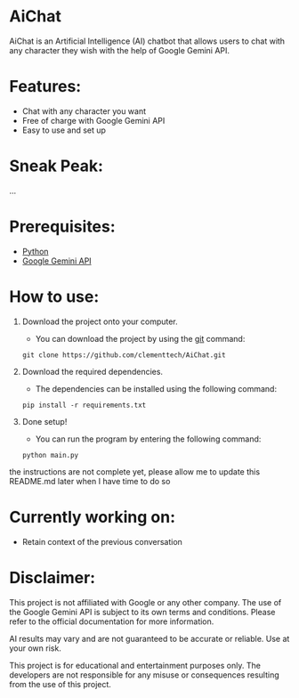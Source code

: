 # AiChat
AiChat is an Artificial Intelligence (AI) chatbot that allows users to chat with any character they wish with the help of Google Gemini API.

# Features:
- Chat with any character you want
- Free of charge with Google Gemini API
- Easy to use and set up

# Sneak Peak:
...

# Prerequisites:
- [Python](https://www.python.org/downloads/)
- [Google Gemini API](https://ai.google.dev/gemini-api/docs)

# How to use:
1. Download the project onto your computer.
    - You can download the project by using the [git](https://git-scm.com/downloads) command:
    ```
    git clone https://github.com/clementtech/AiChat.git
    ```

2. Download the required dependencies.
    - The dependencies can be installed using the following command:
    ```
    pip install -r requirements.txt
    ```
3. Done setup!
    - You can run the program by entering the following command:
    ```
    python main.py
    ```

the instructions are not complete yet, please allow me to update this README.md later when I have time to do so



# Currently working on:
- Retain context of the previous conversation

# Disclaimer:
This project is not affiliated with Google or any other company. The use of the Google Gemini API is subject to its own terms and conditions. Please refer to the official documentation for more information.

AI results may vary and are not guaranteed to be accurate or reliable. Use at your own risk.

This project is for educational and entertainment purposes only. The developers are not responsible for any misuse or consequences resulting from the use of this project.
